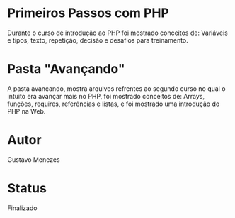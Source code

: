 # Primeiros Passos com PHP

Durante o curso de introdução ao PHP foi mostrado conceitos de: Variáveis e tipos, texto, repetição, decisão e desafios para treinamento.

# Pasta "Avançando"

A pasta avançando, mostra arquivos refrentes ao segundo curso no qual o intuito era avançar mais no PHP, foi mostrado conceitos de: Arrays, funções, requires, referências e listas, e foi mostrado uma introdução do PHP na Web.

# Autor

Gustavo Menezes

# Status

Finalizado
